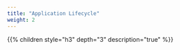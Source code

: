```yaml
---
title: "Application Lifecycle"
weight: 2
---
```

{{% children style="h3" depth="3" description="true" %}}

